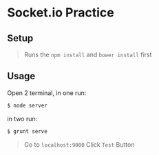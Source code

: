 # Socket.io Practice

## Setup
> Runs the `npm install` and `bower install` first

## Usage

Open 2 terminal, in one run:
```bash
$ node server
```

in two run:
```bash
$ grunt serve
```

> Go to `localhost:9000`
> Click `Test` Button